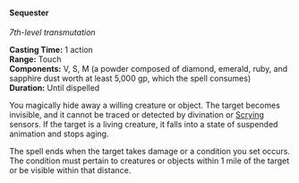 #### Sequester
<!-- TODO Check and tag this spell-->
<!-- markdownlint-disable-next-line no-emphasis-as-heading -->
_7th-level transmutation_

**Casting Time:** 1 action \
**Range:** Touch \
**Components:** V, S, M (a powder composed of diamond, emerald, ruby, and sapphire dust worth at least 5,000 gp, which the spell consumes) \
**Duration:** Until dispelled

You magically hide away a willing creature or object.
The target becomes invisible, and it cannot be traced or detected by divination or [Scrying](#Scrying_scrying) sensors.
If the target is a living creature, it falls into a state of suspended animation and stops aging.

The spell ends when the target takes damage or a condition you set occurs.
The condition must pertain to creatures or objects within 1 mile of the target or be visible within that distance.
